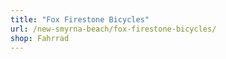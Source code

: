 ```yaml
---
title: "Fox Firestone Bicycles"
url: /new-smyrna-beach/fox-firestone-bicycles/
shop: Fahrrad
---
```


